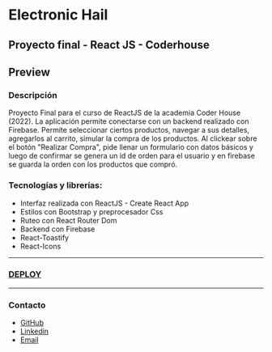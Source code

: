 <h1>Electronic Hail</h1>
<h2>Proyecto final - React JS - Coderhouse</h2>

<h2>Preview</h2>

<h3>Descripción</h3>
<p>Proyecto Final para el curso de ReactJS de la academia Coder House (2022). La aplicación permite conectarse con un backend realizado con Firebase. Permite seleccionar ciertos productos, navegar a sus detalles, agregarlos al carrito, simular la compra de los productos. Al clickear sobre el botón "Realizar Compra", pide llenar un formulario con datos básicos y luego de confirmar se genera un id de orden para el usuario y en firebase se guarda la orden con los productos que compró.</p>

<h3>Tecnologías y librerías:</h3>

<ul>
<li>Interfaz realizada con ReactJS - Create React App </li>
<li>Estilos con Bootstrap y preprocesador Css</li>
<li>Ruteo con React Router Dom</li>
<li>Backend con Firebase</li>
<li>React-Toastify </li>
<li>React-Icons </li>
</ul>

<hr> </hr>

<h3><a href="https://ecommerce-haili.netlify.app/">DEPLOY</a></h3>

<hr> </hr>

<h3>Contacto</h3>

<ul>
<li><a href="https://github.com/lautarohaili">GitHub</a></li>
<li><a href="https://www.linkedin.com/in/lautaro-haili/">Linkedin</a></li>
<li><a href="lautarohaili@gmail.com">Email</a></li>
</ul>
